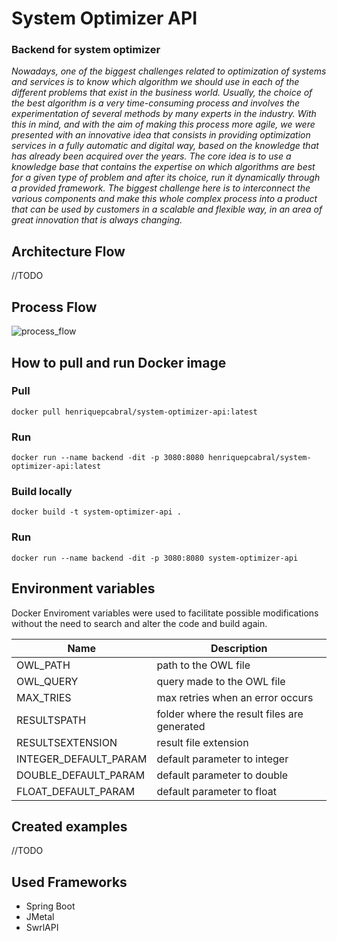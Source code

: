 # System Optimizer API
### Backend for system optimizer

*Nowadays, one of the biggest challenges related to optimization of systems and services is to know which algorithm we should use in each of the different problems that exist in the business world. Usually, the choice of the best algorithm is a very time-consuming process and involves the experimentation of several methods by many experts in the industry. With this in mind, and with the aim of making this process more agile, we were presented with an innovative idea that consists in providing optimization services in a fully automatic and digital way, based on the knowledge that has already been acquired over the years. The core idea is to use a knowledge base that contains the expertise on which algorithms are best for a given type of problem and after its choice, run it dynamically through a provided framework. The biggest challenge here is to interconnect the various components and make this whole complex process into a product that can be used by customers in a scalable and flexible way, in an area of great innovation that is always changing.*

## Architecture Flow

//TODO


## Process Flow
![process_flow](https://github.com/Montserrat-14/system-optimizer-api/blob/main/documentation/process_flow.jpg)


## How to pull and run Docker image

### Pull
```batch
docker pull henriquepcabral/system-optimizer-api:latest
```

### Run
```batch
docker run --name backend -dit -p 3080:8080 henriquepcabral/system-optimizer-api:latest
```

### Build locally
```batch
docker build -t system-optimizer-api .
```
### Run
```batch
docker run --name backend -dit -p 3080:8080 system-optimizer-api
```


## Environment variables

Docker Enviroment variables were used to facilitate possible modifications without the need to search and alter the code and build again.

| Name |  Description  |
| ------------------- | ------------------- |
|  OWL_PATH |  path to the OWL file |
|  OWL_QUERY | query made to the OWL file |
|  MAX_TRIES |  max retries when an error occurs |
|  RESULTSPATH | folder where the result files are generated |
|  RESULTSEXTENSION | result file extension |
|  INTEGER_DEFAULT_PARAM |  default parameter to integer |
|  DOUBLE_DEFAULT_PARAM |  default parameter to double |
|  FLOAT_DEFAULT_PARAM |  default parameter to float |



## Created examples

//TODO

## Used Frameworks
- Spring Boot
- JMetal
- SwrlAPI




